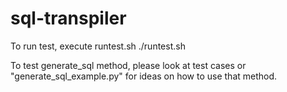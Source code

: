 # sql-transpiler

To run test, execute runtest.sh
  ./runtest.sh

 To test generate_sql method, please look at test cases or "generate_sql_example.py" for ideas on how to use that method.
